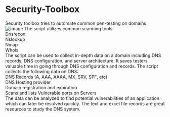 # Security-Toolbox
Security toolbox tries to automate common pen-testing on domains
![image](https://github.com/Upal113/Security-Toolbox/assets/71349329/78561ced-1e86-4b06-98ee-3b9f823a3fdc)
The script utilizes common scanning tools:<br>
Dnsrecon<br>
Nslookup<br>
Nmap<br>
Whois<br>
The script can be used to collect in-depth data on a domain including DNS records, DNS configuration, and server architecture. It saves testers valuable time in going through DNS configuration and records. The script collects the following data on DNS:<br>
DNS Records (A, AAA, AAAA, MX, SRV, SPF, etc)<br>
DNS Hosting provider<br>
Domain registration and expiration<br>
Scans and lists Vulnerable ports on Servers<br>
The data can be analyzed to find potential vulnerabilities of an application which can later be resolved quickly. The text and excel file records are great resources to study the DNS system.
